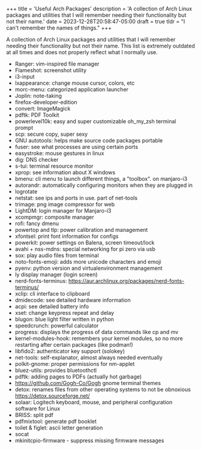 +++
title = 'Useful Arch Packages'
description = 'A collection of Arch Linux packages and utilities that I will remember needing their functionality but not their name.'
date = 2023-12-28T20:58:47-05:00
draft = true
tldr = "I can't remember the names of things."
+++

A collection of Arch Linux packages and utilities that I will remember needing their functionality but not their name. This list is extremely outdated at all times and does not properly reflect what I normally use.

- Ranger: vim-inspired file manager
- Flameshot: screenshot utility
- i3-input
- lxappearance: change mouse cursor, colors, etc
- morc-menu: categorized application launcher
- Joplin: note-taking
- firefox-developer-edition
- convert: ImageMagick
- pdftk: PDF Toolkit
- powerlevel10k: easy and super customizable oh_my_zsh terminal prompt
- scp: secure copy, super sexy
- GNU autotools: helps make source code packages portable
- fuser: see what processes are using certain ports
- easystroke: mouse gestures in linux
- dig: DNS checker
- s-tui: terminal resource monitor
- xprop: see information about X windows
- bmenu: cli menu to launch different things, a "toolbox". on manjaro-i3
- autorandr: automatically configuring monitors when they are plugged in
- logrotate
- netstat: see ips and ports in use. part of net-tools
- trimage: png image compressor for web
- LightDM: login manager for Manjaro-i3
- xcompmgr: composite manager
- rofi: fancy dmenu
- powertop and tlp: power calibration and management
- xfontsel: print font information for configs
- powerkit: power settings on Balena, screen timeout/lock
- avahi + nss-mdns: special networking for pi zero via usb
- sox: play audio files from terminal
- noto-fonts-emoji: adds more unicode characters and emoji
- pyenv: python version and virtualenvironment management
- ly display manager (login screen)
- nerd-fonts-terminus: https://aur.archlinux.org/packages/nerd-fonts-terminus/
- xclip: cli interface to clipboard
- dmidecode: see detailed hardware information
- acpi: see detailed battery info
- xset: change keypress repeat and delay
- blugon: blue light filter written in python
- speedcrunch: powerful calculator
- progress: displays the progress of data commands like cp and mv
- kernel-modules-hook: remembers your kernel modules, so no more restarting after certain packages (like podman!)
- libfido2: authenticator key support (solokey)
- net-tools: self-explanator, almost always needed eventually
- polkit-gnome: proper permissions for nm-applet
- bluez-utils: provides bluetoothctl
- pdftk: adding pages to PDFs (actually hot garbage)
- https://github.com/Gogh-Co/Gogh gnome terminal themes
- detox: renames files from other operating systems to not be obnoxious https://detox.sourceforge.net/
- solaar: Logitech keyboard, mouse, and peripheral configuration software for Linux 
- BRISS: split pdf
- pdfmixtool: generate pdf booklet
- toilet & figlet: ascii letter generation
- socat
- mkinitcpio-firmware - suppress missing firmware messages
